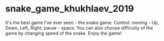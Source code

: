 # snake_game_khukhlaev_2019
It's the best game I've ever seen - the snake game.
Control: moving - Up, Down, Left, Right; pause - space.
You can also choose difficulty of the game by changing speed of the snake.
Enjoy the game!